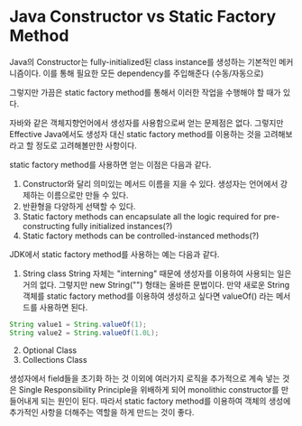 # Java Constructor vs Static Factory Method

Java의 Constructor는 fully-initialized된 class instance를 생성하는
기본적인 메커니즘이다. 이를 통해 필요한 모든 dependency를 주입해준다 (수동/자동으로)

그렇지만 가끔은 static factory method를 통해서 이러한 작업을 수행해야 할 때가 있다.

자바와 같은 객체지향언어에서 생성자를 사용함으로써 얻는 문제점은 없다. 그렇지만
Effective Java에서도 생성자 대신 static factory method를 이용하는 것을 고려해보라고 할 정도로
고려해볼만한 사항이다.

static factory method를 사용하면 얻는 이점은 다음과 같다.

1. Constructor와 달리 의미있는 메서드 이름을 지을 수 있다. 생성자는 언어에서 강제하는 이름으로만 만들 수 있다.
2. 반환형을 다양하게 선택할 수 있다.
3. Static factory methods can encapsulate all the logic required for pre-constructing fully initialized instances(?)
4. Static factory methods can be controlled-instanced methods(?)

JDK에서 static factory method를 사용하는 예는 다음과 같다.

1) String class
String 자체는 "interning" 때문에 생성자를 이용하여 사용되는 일은 거의 없다. 그렇지만
new String("") 형태는 올바른 문법이다. 만약 새로운 String 객체를 static factory method를 이용하여
생성하고 싶다면 valueOf() 라는 메서드를 사용하면 된다.

```java
String value1 = String.valueOf(1);
String value2 = String.valueOf(1.0L);
```

2) Optional Class
3) Collections Class

생성자에서 field들을 초기화 하는 것 이외에 여러가지 로직을 추가적으로 계속 넣는 것은
Single Responsibility Principle을 위배하게 되어 monolithic constructor를 만들어내게 되는
원인이 된다. 따라서 static factory method를 이용하여 객체의 생성에 추가적인 사항을
더해주는 역할을 하게 만드는 것이 좋다.